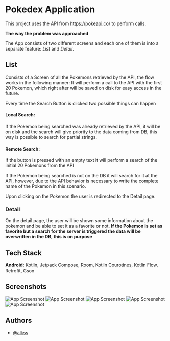 # Pokedex Application

This project uses the API from https://pokeapi.co/ to perform calls.

**The way the problem was approached**

The App consists of two different screens and each one of them is into a separate feature: *List* and *Detail*.

## List
Consists of a Screen of all the Pokemons retrieved by the API, the flow works in the following manner: It will perform a call to the API with the first 20 Pokemon, which right after will be saved on disk for easy access in the future.

Every time the Search Button is clicked two possible things can happen

#### Local Search:
If the Pokemon being searched was already retrieved by the API, it will be on disk and the search will give priority to the data coming from DB, this way is possible to search for partial strings.


#### Remote Search:
If the button is pressed with an empty text it will perform a search of the initial 20 Pokemons from the API

If the Pokemon being searched is not on the DB it will search for it at the API, however, due to the API behavior is necessary to write the complete name of the Pokemon in this scenario.

Upon clicking on the Pokemon the user is redirected to the Detail page.

### Detail
On the detail page, the user will be shown some information about the pokemon and be able to set it as a favorite or not.
**If the Pokemon is set as favorite but a search for the server is triggered the data will be overwritten in the DB, this is on purpose**
## Tech Stack

**Android:** Kotlin, Jetpack Compose, Room, Kotlin Courotines, Kotlin Flow, Retrofit, Gson


## Screenshots

![App Screenshot](https://gyazo.com/bbb65f319524c7ec7f4af9214cca1613)
![App Screenshot](https://gyazo.com/0a43bf157b92f0d99ff7f69d3309a4a1)
![App Screenshot](https://gyazo.com/675aa9e42244c0d36472bc0c3b0e1133)
![App Screenshot](https://gyazo.com/040e29ef01f58f8cc2c1734006d5538a)
![App Screenshot](https://gyazo.com/d5a068712a354c65b7cf56ec936881ac)


## Authors

- [@alkss](https://www.github.com/alkss)

